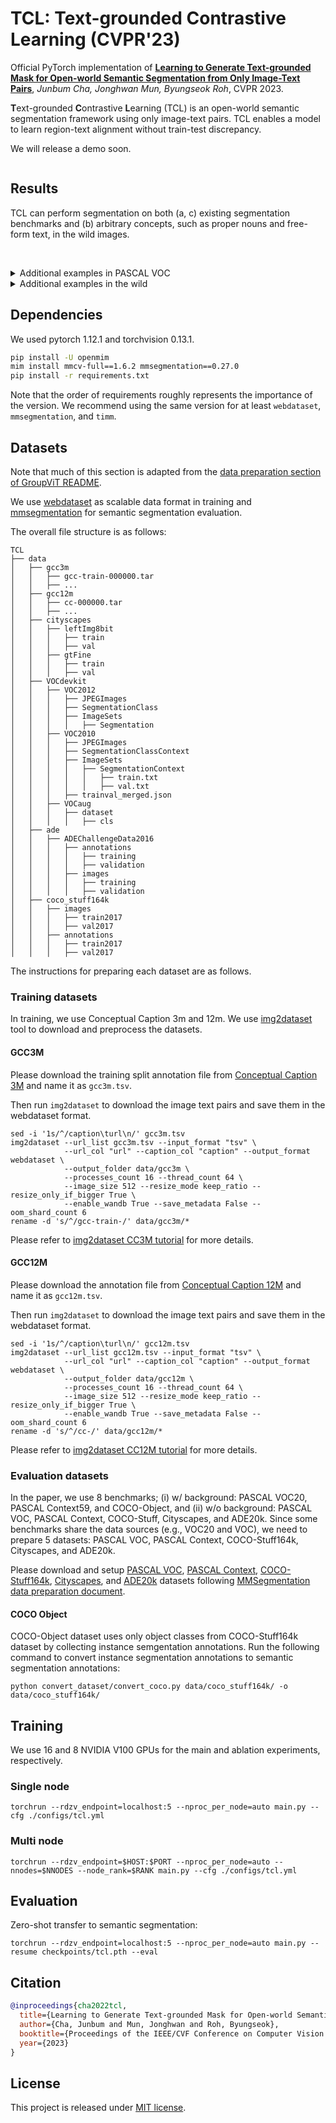# TCL: Text-grounded Contrastive Learning (CVPR'23)

Official PyTorch implementation of [**Learning to Generate Text-grounded Mask for Open-world Semantic Segmentation from Only Image-Text Pairs**](https://arxiv.org/abs/2212.00785), *Junbum Cha, Jonghwan Mun, Byungseok Roh*, CVPR 2023.

**T**ext-grounded **C**ontrastive **L**earning (TCL) is an open-world semantic segmentation framework using only image-text pairs. TCL enables a model to learn region-text alignment without train-test discrepancy.

We will release a demo soon.

<!-- <div align="center">                                      -->
<!-- <figure>                                                  -->
<!--   <img alt="" src="./assets/radar_chart.jpg" width="480"> -->
<!-- </figure>                                                 -->
<!-- </div>                                                    -->
<div align="center">
<figure>
  <img alt="" src="./assets/method.jpg">
</figure>
</div>


## Results

TCL can perform segmentation on both (a, c) existing segmentation benchmarks and (b) arbitrary concepts, such as proper nouns and free-form text, in the wild images.

<div align="center">
<figure>
  <img alt="" src="./assets/main.jpg">
</figure>
</div>

<br/>

<details>
<summary> Additional examples in PASCAL VOC </summary>
<p align="center">
  <img src="./assets/examples-voc.jpg" width="800" />
</p>
</details>

<details>
<summary> Additional examples in the wild </summary>
<p align="center">
  <img src="./assets/examples-in-the-wild.jpg" width="800" />
</p>
</details>


## Dependencies

We used pytorch 1.12.1 and torchvision 0.13.1.

```bash
pip install -U openmim
mim install mmcv-full==1.6.2 mmsegmentation==0.27.0
pip install -r requirements.txt
```

Note that the order of requirements roughly represents the importance of the version.
We recommend using the same version for at least `webdataset`, `mmsegmentation`, and `timm`.


## Datasets

Note that much of this section is adapted from the [data preparation section of GroupViT README](https://github.com/NVlabs/GroupViT#data-preparation).

We use [webdataset](https://webdataset.github.io/webdataset/) as scalable data format in training and [mmsegmentation](https://github.com/open-mmlab/mmsegmentation) for semantic segmentation evaluation.

The overall file structure is as follows:

```shell
TCL
├── data
│   ├── gcc3m
│   │   ├── gcc-train-000000.tar
│   │   ├── ...
│   ├── gcc12m
│   │   ├── cc-000000.tar
│   │   ├── ...
│   ├── cityscapes
│   │   ├── leftImg8bit
│   │   │   ├── train
│   │   │   ├── val
│   │   ├── gtFine
│   │   │   ├── train
│   │   │   ├── val
│   ├── VOCdevkit
│   │   ├── VOC2012
│   │   │   ├── JPEGImages
│   │   │   ├── SegmentationClass
│   │   │   ├── ImageSets
│   │   │   │   ├── Segmentation
│   │   ├── VOC2010
│   │   │   ├── JPEGImages
│   │   │   ├── SegmentationClassContext
│   │   │   ├── ImageSets
│   │   │   │   ├── SegmentationContext
│   │   │   │   │   ├── train.txt
│   │   │   │   │   ├── val.txt
│   │   │   ├── trainval_merged.json
│   │   ├── VOCaug
│   │   │   ├── dataset
│   │   │   │   ├── cls
│   ├── ade
│   │   ├── ADEChallengeData2016
│   │   │   ├── annotations
│   │   │   │   ├── training
│   │   │   │   ├── validation
│   │   │   ├── images
│   │   │   │   ├── training
│   │   │   │   ├── validation
│   ├── coco_stuff164k
│   │   ├── images
│   │   │   ├── train2017
│   │   │   ├── val2017
│   │   ├── annotations
│   │   │   ├── train2017
│   │   │   ├── val2017
```

The instructions for preparing each dataset are as follows.

### Training datasets

In training, we use Conceptual Caption 3m and 12m. We use [img2dataset](https://github.com/rom1504/img2dataset) tool to download and preprocess the datasets.

#### GCC3M

Please download the training split annotation file from [Conceptual Caption 3M](https://ai.google.com/research/ConceptualCaptions/download) and name it as `gcc3m.tsv`.

Then run `img2dataset` to download the image text pairs and save them in the webdataset format.
```
sed -i '1s/^/caption\turl\n/' gcc3m.tsv
img2dataset --url_list gcc3m.tsv --input_format "tsv" \
            --url_col "url" --caption_col "caption" --output_format webdataset \
            --output_folder data/gcc3m \
            --processes_count 16 --thread_count 64 \
            --image_size 512 --resize_mode keep_ratio --resize_only_if_bigger True \
            --enable_wandb True --save_metadata False --oom_shard_count 6
rename -d 's/^/gcc-train-/' data/gcc3m/*
```
Please refer to [img2dataset CC3M tutorial](https://github.com/rom1504/img2dataset/blob/main/dataset_examples/cc3m.md) for more details.

#### GCC12M

Please download the annotation file from [Conceptual Caption 12M](https://github.com/google-research-datasets/conceptual-12m) and name it as `gcc12m.tsv`.

Then run `img2dataset` to download the image text pairs and save them in the webdataset format.
```
sed -i '1s/^/caption\turl\n/' gcc12m.tsv
img2dataset --url_list gcc12m.tsv --input_format "tsv" \
            --url_col "url" --caption_col "caption" --output_format webdataset \
            --output_folder data/gcc12m \
            --processes_count 16 --thread_count 64 \
            --image_size 512 --resize_mode keep_ratio --resize_only_if_bigger True \
            --enable_wandb True --save_metadata False --oom_shard_count 6
rename -d 's/^/cc-/' data/gcc12m/*
```
Please refer to [img2dataset CC12M tutorial](https://github.com/rom1504/img2dataset/blob/main/dataset_examples/cc12m.md) for more details.


### Evaluation datasets

In the paper, we use 8 benchmarks; (i) w/ background: PASCAL VOC20, PASCAL Context59, and COCO-Object, and (ii) w/o background: PASCAL VOC, PASCAL Context, COCO-Stuff, Cityscapes, and ADE20k.
Since some benchmarks share the data sources (e.g., VOC20 and VOC), we need to prepare 5 datasets: PASCAL VOC, PASCAL Context, COCO-Stuff164k, Cityscapes, and ADE20k.

Please download and setup [PASCAL VOC](https://github.com/open-mmlab/mmsegmentation/blob/master/docs/en/dataset_prepare.md#pascal-voc), [PASCAL Context](https://github.com/open-mmlab/mmsegmentation/blob/master/docs/en/dataset_prepare.md#pascal-context), [COCO-Stuff164k](https://github.com/open-mmlab/mmsegmentation/blob/master/docs/en/dataset_prepare.md#coco-stuff-164k), [Cityscapes](https://github.com/open-mmlab/mmsegmentation/blob/master/docs/en/dataset_prepare.md#cityscapes), and [ADE20k](https://github.com/open-mmlab/mmsegmentation/blob/master/docs/en/dataset_prepare.md#ade20k) datasets following [MMSegmentation data preparation document](https://github.com/open-mmlab/mmsegmentation/blob/master/docs/en/dataset_prepare.md).

#### COCO Object

COCO-Object dataset uses only object classes from COCO-Stuff164k dataset by collecting instance semgentation annotations.
Run the following command to convert instance segmentation annotations to semantic segmentation annotations:

```shell
python convert_dataset/convert_coco.py data/coco_stuff164k/ -o data/coco_stuff164k/
```


## Training

We use 16 and 8 NVIDIA V100 GPUs for the main and ablation experiments, respectively.

### Single node

```
torchrun --rdzv_endpoint=localhost:5 --nproc_per_node=auto main.py --cfg ./configs/tcl.yml
```

### Multi node

```
torchrun --rdzv_endpoint=$HOST:$PORT --nproc_per_node=auto --nnodes=$NNODES --node_rank=$RANK main.py --cfg ./configs/tcl.yml
```

## Evaluation

Zero-shot transfer to semantic segmentation:

```
torchrun --rdzv_endpoint=localhost:5 --nproc_per_node=auto main.py --resume checkpoints/tcl.pth --eval
```


## Citation

```bibtex
@inproceedings{cha2022tcl,
  title={Learning to Generate Text-grounded Mask for Open-world Semantic Segmentation from Only Image-Text Pairs},
  author={Cha, Junbum and Mun, Jonghwan and Roh, Byungseok},
  booktitle={Proceedings of the IEEE/CVF Conference on Computer Vision and Pattern Recognition (CVPR)},
  year={2023}
}
```


## License

This project is released under [MIT license](./LICENSE).
